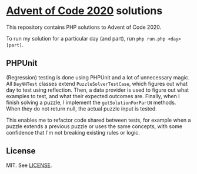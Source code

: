 # [Advent of Code 2020](https://adventofcode.com/2020) solutions
This repository contains PHP solutions to Advent of Code 2020.

To run my solution for a particular day (and part), run `php run.php <day> [part]`.

## PHPUnit
(Regression) testing is done using PHPUnit and a lot of unnecessary magic. All `DayNNTest` classes extend `PuzzleSolverTestCase`, which figures out what day to test using reflection. Then, a data provider is used to figure out what examples to test, and what their expected outcomes are. Finally, when I finish solving a puzzle, I implement the `getSolutionForPartN` methods. When they do not return null, the actual puzzle input is tested.

This enables me to refactor code shared between tests, for example when a puzzle extends a previous puzzle or uses the same concepts, with some confidence that I'm not breaking existing rules or logic.

## License
MIT. See [LICENSE](LICENSE).
